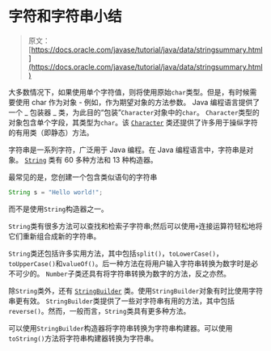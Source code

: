 # 字符和字符串小结

> 原文： [https://docs.oracle.com/javase/tutorial/java/data/stringsummary.html](https://docs.oracle.com/javase/tutorial/java/data/stringsummary.html)

大多数情况下，如果使用单个字符值，则将使用原始`char`类型。但是，有时候需要使用 char 作为对象 - 例如，作为期望对象的方法参数。 Java 编程语言提供了一个 _ 包装器 _ 类，为此目的“包装”`Character`对象中的`char`。 `Character`类型的对象包含单个字段，其类型为`char`。该 [`Character`](https://docs.oracle.com/javase/8/docs/api/java/lang/Character.html) 类还提供了许多用于操纵字符的有用类（即静态）方法。

字符串是一系列字符，广泛用于 Java 编程。在 Java 编程语言中，字符串是对象。 [`String`](https://docs.oracle.com/javase/8/docs/api/java/lang/String.html) 类有 60 多种方法和 13 种构造器。

最常见的是，您创建一个包含类似语句的字符串

```java
String s = "Hello world!";

```

而不是使用`String`构造器之一。

`String`类有很多方法可以查找和检索子字符串;然后可以使用`+`连接运算符轻松地将它们重新组合成新的字符串。

`String`类还包括许多实用方法，其中包括`split()`，`toLowerCase()`，`toUpperCase()`和`valueOf()`。后一种方法在将用户输入字符串转换为数字时是必不可少的。 `Number`子类还具有将字符串转换为数字的方法，反之亦然。

除`String`类外，还有 [`StringBuilder`](https://docs.oracle.com/javase/8/docs/api/java/lang/StringBuilder.html) 类。使用`StringBuilder`对象有时比使用字符串更有效。 `StringBuilder`类提供了一些对字符串有用的方法，其中包括`reverse()`。然而，一般而言，`String`类具有更多种方法。

可以使用`StringBuilder`构造器将字符串转换为字符串构建器。可以使用`toString()`方法将字符串构建器转换为字符串。